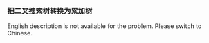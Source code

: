 ### [把二叉搜索树转换为累加树](https://leetcode.com/problems/w6cpku)

<p>English description is not available for the problem. Please switch to Chinese.</p>
